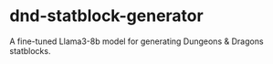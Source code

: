 # dnd-statblock-generator
A fine-tuned Llama3-8b model for generating Dungeons &amp; Dragons statblocks.
